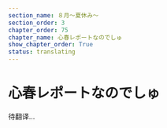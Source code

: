 ```yaml
---
section_name: ８月～夏休み～
section_order: 3
chapter_order: 75
chapter_name: 心春レポートなのでしゅ
show_chapter_order: True
status: translating
---
```


# 心春レポートなのでしゅ
待翻译...
